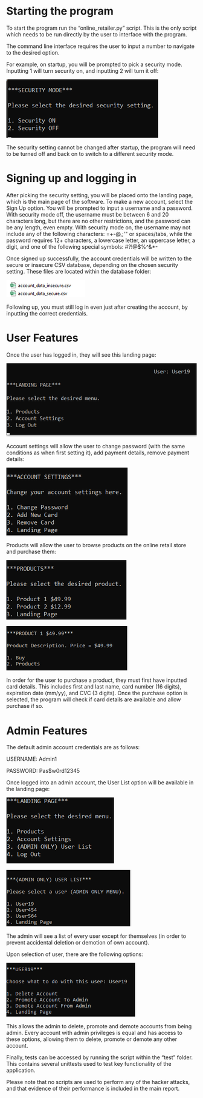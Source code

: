 ﻿# Starting the program
To start the program run the “online\_retailer.py” script. This is the only script which needs to be run directly by the user to interface with the program.

The command line interface requires the user to input a number to navigate to the desired option. 

For example, on startup, you will be prompted to pick a security mode. Inputting 1 will turn security on, and inputting 2 will turn it off:

![](./Screenshots/Screenshot1.png)

The security setting cannot be changed after startup, the program will need to be turned off and back on to switch to a different security mode.
# Signing up and logging in
After picking the security setting, you will be placed onto the landing page, which is the main page of the software. To make a new account, select the Sign Up option. You will be prompted to input a username and a password. With security mode off, the username must be between 6 and 20 characters long, but there are no other restrictions, and the password can be any length, even empty. With security mode on, the username may not include any of the following characters: =+-@,;'" or spaces/tabs, while the password requires 12+ characters, a lowercase letter, an uppercase letter, a digit, and one of the following special symbols: #?!@$%^&\*-

Once signed up successfully, the account credentials will be written to the secure or insecure CSV database, depending on the chosen security setting. These files are located within the database folder:

![](./Screenshots/Screenshot2.png)

Following up, you must still log in even just after creating the account, by inputting the correct credentials. 
# User Features
Once the user has logged in, they will see this landing page:

![](./Screenshots/Screenshot3.png)

Account settings will allow the user to change password (with the same conditions as when first setting it), add payment details, remove payment details:

![](./Screenshots/Screenshot4.png)

Products will allow the user to browse products on the online retail store and purchase them:

![](./Screenshots/Screenshot5.png)

![](./Screenshots/Screenshot6.png)

In order for the user to purchase a product, they must first have inputted card details. This includes first and last name, card number (16 digits), expiration date (mm/yy), and CVC (3 digits). Once the purchase option is selected, the program will check if card details are available and allow purchase if so.
# Admin Features
The default admin account credentials are as follows:

USERNAME: Admin1

PASSWORD: Pas$w0rd12345

Once logged into an admin account, the User List option will be available in the landing page:

![](./Screenshots/Screenshot7.png)

![](./Screenshots/Screenshot8.png)

The admin will see a list of every user except for themselves (in order to prevent accidental deletion or demotion of own account).

Upon selection of user, there are the following options:

![](./Screenshots/Screenshot9.png)

This allows the admin to delete, promote and demote accounts from being admin. Every account with admin privileges is equal and has access to these options, allowing them to delete, promote or demote any other account.



Finally, tests can be accessed by running the script within the “test” folder. This contains several unittests used to test key functionality of the application.

Please note that no scripts are used to perform any of the hacker attacks, and that evidence of their performance is included in the main report.

